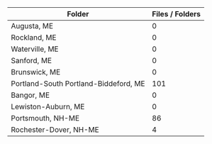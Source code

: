 | Folder                                |   Files / Folders |
|---------------------------------------|-------------------|
| Augusta, ME                           |                 0 |
| Rockland, ME                          |                 0 |
| Waterville, ME                        |                 0 |
| Sanford, ME                           |                 0 |
| Brunswick, ME                         |                 0 |
| Portland-South Portland-Biddeford, ME |               101 |
| Bangor, ME                            |                 0 |
| Lewiston-Auburn, ME                   |                 0 |
| Portsmouth, NH-ME                     |                86 |
| Rochester-Dover, NH-ME                |                 4 |